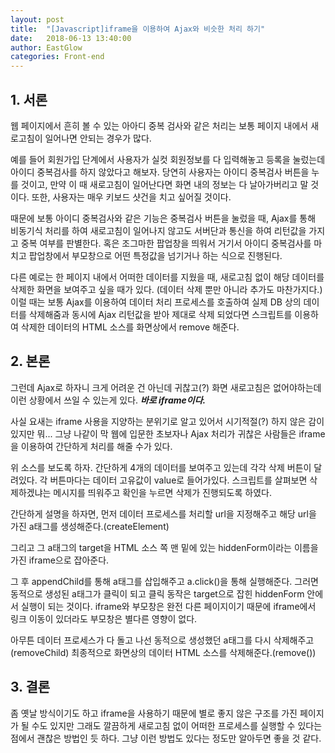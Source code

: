 ```yaml
---
layout: post
title:  "[Javascript]iframe을 이용하여 Ajax와 비슷한 처리 하기"
date:   2018-06-13 13:40:00
author: EastGlow
categories: Front-end
---
```


## 1. 서론

웹 페이지에서 흔히 볼 수 있는 아아디 중복 검사와 같은 처리는 보통 페이지 내에서 새로고침이 일어나면 안되는 경우가 많다.

예를 들어 회원가입 단계에서 사용자가 실컷 회원정보를 다 입력해놓고 등록을 눌렀는데 아이디 중복검사를 하지 않았다고 해보자. 당연히 사용자는 아이디 중복검사 버튼을 누를 것이고, 만약 이 때 새로고침이 일어난다면 화면 내의 정보는 다 날아가버리고 말 것이다. 또한, 사용자는 매우 키보드 샷건을 치고 싶어질 것이다.

때문에 보통 아이디 중복검사와 같은 기능은 중복검사 버튼을 눌렀을 때, Ajax를 통해 비동기식 처리를 하여 새로고침이 일어나지 않고도 서버단과 통신을 하여 리턴값을 가지고 중복 여부를 판별한다. 혹은 조그마한 팝업창을 띄워서 거기서 아이디 중복검사를 마치고 팝업창에서 부모창으로 어떤 특정값을 넘기거나 하는 식으로 진행된다.

다른 예로는 한 페이지 내에서 어떠한 데이터를 지웠을 때, 새로고침 없이 해당 데이터를 삭제한 화면을 보여주고 싶을 때가 있다. (데이터 삭제 뿐만 아니라 추가도 마찬가지다.) 이럴 때는 보통 Ajax를 이용하여 데이터 처리 프로세스를 호출하여 실제 DB 상의 데이터를 삭제해줌과 동시에 Ajax 리턴값을 받아 제대로 삭제 되었다면 스크립트를 이용하여 삭제한 데이터의 HTML 소스를 화면상에서 remove 해준다.

## 2. 본론

그런데 Ajax로 하자니 크게 어려운 건 아닌데 귀찮고(?) 화면 새로고침은 없어야하는데 이런 상황에서 쓰일 수 있는게 있다. **_바로 iframe이다._**

사실 요새는 iframe 사용을 지양하는 분위기로 알고 있어서 시기적절(?) 하지 않은 감이 있지만 뭐... 그냥 나같이 막 웹에 입문한 초보자나 Ajax 처리가 귀찮은 사람들은 iframe을 이용하여 간단하게 처리를 해줄 수가 있다.

<script async src="//jsfiddle.net/eastglow/mef65vqw/15/embed/js,html,result/"></script>

위 소스를 보도록 하자. 간단하게 4개의 데이터를 보여주고 있는데 각각 삭제 버튼이 달려있다. 각 버튼마다는 데이터 고유값이 value로 들어가있다. 스크립트를 살펴보면 삭제하겠냐는 메시지를 띄워주고 확인을 누르면 삭제가 진행되도록 하였다.

간단하게 설명을 하자면, 먼저 데이터 프로세스를 처리할 url을 지정해주고 해당 url을 가진 a태그를 생성해준다.(createElement)

그리고 그 a태그의 target을 HTML 소스 쪽 맨 밑에 있는 hiddenForm이라는 이름을 가진 iframe으로 잡아준다.

그 후 appendChild를 통해 a태그를 삽입해주고 a.click()을 통해 실행해준다. 그러면 동적으로 생성된 a태그가 클릭이 되고 클릭 동작은 target으로 잡힌 hiddenForm 안에서 실행이 되는 것이다. iframe와 부모창은 완전 다른 페이지이기 때문에 iframe에서 링크 이동이 있더라도 부모창은 별다른 영향이 없다.

아무튼 데이터 프로세스가 다 돌고 나선 동적으로 생성했던 a태그를 다시 삭제해주고(removeChild) 최종적으로 화면상의 데이터 HTML 소스를 삭제해준다.(remove())

## 3. 결론

좀 옛날 방식이기도 하고 iframe을 사용하기 때문에 별로 좋지 않은 구조를 가진 페이지가 될 수도 있지만 그래도 깔끔하게 새로고침 없이 어떠한 프로세스를 실행할 수 있다는 점에서 괜찮은 방법인 듯 하다. 그냥 이런 방법도 있다는 정도만 알아두면 좋을 것 같다.

